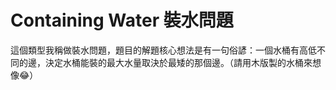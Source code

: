 # Containing Water 裝水問題

這個類型我稱做裝水問題，題目的解題核心想法是有一句俗諺：一個水桶有高低不同的邊，決定水桶能裝的最大水量取決於最矮的那個邊。（請用木版製的水桶來想像😂）

